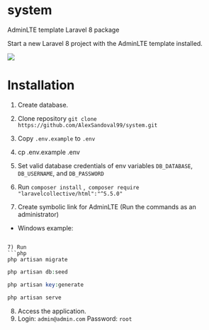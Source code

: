 # system
 AdminLTE template Laravel 8 package

Start a new Laravel 8 project with the AdminLTE template installed.

<img src="public/img/config/dashboard.png">

# Installation

1) Create database.
2) Clone repository `git clone https://github.com/AlexSandoval99/system.git`
3) Copy `.env.example` to `.env`
3) cp .env.example .env
4) Set valid database credentials of env variables `DB_DATABASE`, `DB_USERNAME`, and `DB_PASSWORD`
5) Run `composer install` ,` composer require "laravelcollective/html":"^5.5.0"`

6) Create symbolic link for AdminLTE (Run the commands as an administrator)

- Windows example:

 ```

7) Run
```php
php artisan migrate
```
```php
php artisan db:seed
```
```php
php artisan key:generate
```
```php
php artisan serve
```
8) Access the application.
9) Login: `admin@admin.com` Password: `root`
